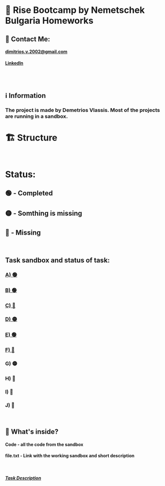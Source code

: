 # 📝 Rise Bootcamp by Nemetschek Bulgaria Homeworks

## 📧 Contact Me:
####  dimitrios.v.2002@gmail.com
####  <a href="https://www.linkedin.com/in/demetrios-vlassis/">LinkedIn</a>

<br> <br>

## ℹ️ Information
### The project is made by Demetrios Vlassis. Most of the projects are running in a sandbox.

# 🏗️  Structure <br> <br>
# Status:
## 🟢 - Completed
## 🟡 - Somthing is missing
## 🔴 - Missing

<br>

## Task sandbox and status of task:
### <a href="https://codesandbox.io/s/task-a-7ucgpu?file=/src/index.js">A) 🟢</a>
### <a href="https://codesandbox.io/s/task-b-zcd9e7">B) 🟢</a>
### <a href="https://codesandbox.io/s/task-c-s3bkej?file=/src/index.js">C) 🔴</a>
### <a href="hhttps://codesandbox.io/s/task-d-hstrs3?file=/src/index.js">D) 🟡</a>
### <a href="https://codesandbox.io/s/task-e-r3pyc8?file=/index.html">E) 🟢</a>
### <a href="https://codesandbox.io/s/task-f-9ysx2l?file=/src/index.js">F) 🔴</a>
### G) 🟡
### H) 🔴
### I) 🔴
### J) 🔴

<br>

## 🔧 What's inside?
####  Code - all the code from the sandbox
####  file.txt - Link with the working sandbox and short description 


<br>

##### <a href="https://careers.nemetschek.bg/rise/lectures/1">Task Description</a>

